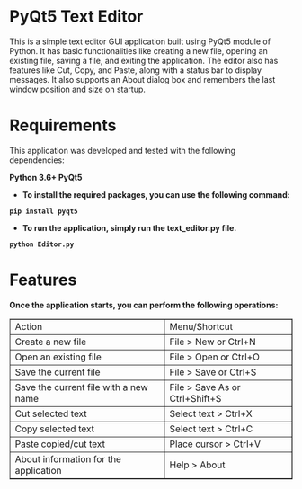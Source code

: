 # PyQt5 Text Editor
This is a simple text editor GUI application built using PyQt5 module of Python. It has basic functionalities like creating a new file, opening an existing file, saving a file, and exiting the application. The editor also has features like Cut, Copy, and Paste, along with a status bar to display messages. It also supports an About dialog box and remembers the last window position and size on startup.

# Requirements
This application was developed and tested with the following dependencies:

<b> Python 3.6+ <b/>
<b> PyQt5 </b>
* To install the required packages, you can use the following command:

```
pip install pyqt5
```
* To run the application, simply run the text_editor.py file.
```
python Editor.py
```
# Features
Once the application starts, you can perform the following operations:
<table border="1">
<tbody>
<tr><td>Action</td><td> Menu/Shortcut</td></tr>
<tr><td>Create a new file</td><td> File > New or Ctrl+N</td></tr>
<tr><td>Open an existing file</td><td> File > Open or Ctrl+O</td></tr>
<tr><td>Save the current file</td><td> File > Save or Ctrl+S</td></tr>
<tr><td>Save the current file with a new name</td><td> File > Save As or Ctrl+Shift+S</td></tr>
<tr><td>Cut selected text</td><td> Select text > Ctrl+X</td></tr>
<tr><td>Copy selected text</td><td> Select text > Ctrl+C</td></tr>
<tr><td>Paste copied/cut text</td><td> Place cursor > Ctrl+V</td></tr>
<tr><td>About information for the application </td><td> Help > About</td></tr>
</tbody>
</table>
